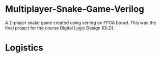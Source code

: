 # Multiplayer-Snake-Game-Verilog
A 2-player snake game created using verilog on FPGA board. This was the final project for the course 
Digital Logic Design (DLD). 

# Logistics 
